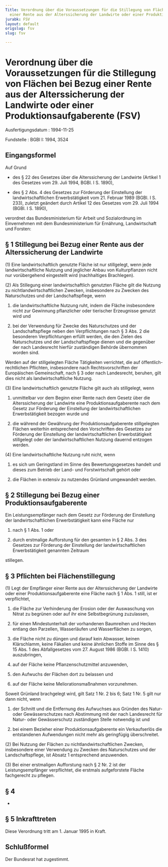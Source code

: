 ```yaml
---
Title: Verordnung über die Voraussetzungen für die Stillegung von Flächen bei Bezug
  einer Rente aus der Alterssicherung der Landwirte oder einer Produktionsaufgaberente
jurabk: FSV
layout: default
origslug: fsv
slug: fsv

---
```


# Verordnung über die Voraussetzungen für die Stillegung von Flächen bei Bezug einer Rente aus der Alterssicherung der Landwirte oder einer Produktionsaufgaberente (FSV)

Ausfertigungsdatum
:   1994-11-25

Fundstelle
:   BGBl I: 1994, 3524



## Eingangsformel

Auf Grund

-   des § 22 des Gesetzes über die Alterssicherung der Landwirte (Artikel
    1 des Gesetzes vom 29. Juli 1994, BGBl. I S. 1890),


-   des § 2 Abs. 4 des Gesetzes zur Förderung der Einstellung der
    landwirtschaftlichen Erwerbstätigkeit vom 21. Februar 1989 (BGBl. I S.
    233), zuletzt geändert durch Artikel 12 des Gesetzes vom 29. Juli 1994
    (BGBl. I S. 1890),



verordnet das Bundesministerium für Arbeit und Sozialordnung im
Einvernehmen mit dem Bundesministerium für Ernährung, Landwirtschaft
und Forsten:


## § 1 Stillegung bei Bezug einer Rente aus der Alterssicherung der Landwirte

(1) Eine landwirtschaftlich genutzte Fläche ist nur stillgelegt, wenn
jede landwirtschaftliche Nutzung und jeglicher Anbau von
Kulturpflanzen nicht nur vorübergehend eingestellt wird (nachhaltiges
Brachlegen).

(2) Als Stillegung einer landwirtschaftlich genutzten Fläche gilt die
Nutzung zu nichtlandwirtschaftlichen Zwecken, insbesondere zu Zwecken
des Naturschutzes und der Landschaftspflege, wenn

1.  die landwirtschaftliche Nutzung ruht, indem die Fläche insbesondere
    nicht zur Gewinnung pflanzlicher oder tierischer Erzeugnisse genutzt
    wird und


2.  bei der Verwendung für Zwecke des Naturschutzes und der
    Landschaftspflege neben den Verpflichtungen nach § 3 Abs. 2 die
    besonderen Verpflichtungen erfüllt werden, die den Zielen des
    Naturschutzes und der Landschaftspflege dienen und die gegenüber der
    nach Landesrecht hierfür zuständigen Behörde übernommen worden sind.



Werden auf der stillgelegten Fläche Tätigkeiten verrichtet, die auf
öffentlich-rechtlichen Pflichten, insbesondere nach Rechtsvorschriften
der Europäischen Gemeinschaft, nach § 3 oder nach Landesrecht,
beruhen, gilt dies nicht als landwirtschaftliche Nutzung.

(3) Eine landwirtschaftlich genutzte Fläche gilt auch als stillgelegt,
wenn

1.  unmittelbar vor dem Beginn einer Rente nach dem Gesetz über die
    Alterssicherung der Landwirte eine Produktionsaufgaberente nach dem
    Gesetz zur Förderung der Einstellung der landwirtschaftlichen
    Erwerbstätigkeit bezogen wurde und


2.  die während der Gewährung der Produktionsaufgaberente stillgelegten
    Flächen weiterhin entsprechend den Vorschriften des Gesetzes zur
    Förderung der Einstellung der landwirtschaftlichen Erwerbstätigkeit
    stillgelegt oder der landwirtschaftlichen Nutzung dauernd entzogen
    werden.




(4) Eine landwirtschaftliche Nutzung ruht nicht, wenn

1.  es sich um Geringstland im Sinne des Bewertungsgesetzes handelt und
    dieses zum Betrieb der Land- und Forstwirtschaft gehört oder


2.  die Flächen in extensiv zu nutzendes Grünland umgewandelt werden.





## § 2 Stillegung bei Bezug einer Produktionsaufgaberente

Ein Leistungsempfänger nach dem Gesetz zur Förderung der Einstellung
der landwirtschaftlichen Erwerbstätigkeit kann eine Fläche nur

1.  nach § 1 Abs. 1 oder


2.  durch erstmalige Aufforstung für den gesamten in § 2 Abs. 3 des
    Gesetzes zur Förderung der Einstellung der landwirtschaftlichen
    Erwerbstätigkeit genannten Zeitraum



stillegen.


## § 3 Pflichten bei Flächenstillegung

(1) Legt der Empfänger einer Rente aus der Alterssicherung der
Landwirte oder einer Produktionsaufgaberente eine Fläche nach § 1 Abs.
1 still, ist er verpflichtet,

1.  die Fläche zur Verhinderung der Erosion oder der Auswaschung von
    Nitrat zu begrünen oder auf ihr eine Selbstbegrünung zuzulassen,


2.  für einen Mindestunterhalt der vorhandenen Baumreihen und Hecken
    entlang den Parzellen, Wasserläufen und Wasserflächen zu sorgen,


3.  die Fläche nicht zu düngen und darauf kein Abwasser, keinen
    Klärschlamm, keine Fäkalien und keine ähnlichen Stoffe im Sinne des §
    15 Abs. 1 des Abfallgesetzes vom 27. August 1986 (BGBl. I S. 1410)
    auszubringen,


4.  auf der Fläche keine Pflanzenschutzmittel anzuwenden,


5.  den Aufwuchs der Flächen dort zu belassen und


6.  auf der Fläche keine Meliorationsmaßnahmen vorzunehmen.



Soweit Grünland brachgelegt wird, gilt Satz 1 Nr. 2 bis 6; Satz 1 Nr.
5 gilt nur dann nicht, wenn

1.  der Schnitt und die Entfernung des Aufwuchses aus Gründen des Natur-
    oder Gewässerschutzes nach Abstimmung mit der nach Landesrecht für
    Natur- oder Gewässerschutz zuständigen Stelle notwendig ist und


2.  bei einem Bezieher einer Produktionsaufgaberente ein Verkaufserlös die
    entstandenen Aufwendungen nicht mehr als geringfügig überschreitet.




(2) Bei Nutzung der Flächen zu nichtlandwirtschaftlichen Zwecken,
insbesondere einer Verwendung zu Zwecken des Naturschutzes und der
Landschaftspflege, ist Absatz 1 entsprechend anzuwenden.

(3) Bei einer erstmaligen Aufforstung nach § 2 Nr. 2 ist der
Leistungsempfänger verpflichtet, die erstmals aufgeforstete Fläche
fachgerecht zu pflegen.


## § 4

-


## § 5 Inkrafttreten

Diese Verordnung tritt am 1. Januar 1995 in Kraft.


## Schlußformel

Der Bundesrat hat zugestimmt.

